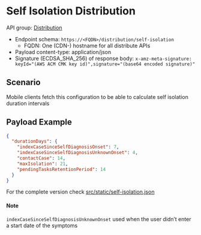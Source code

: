 # Self Isolation Distribution

API group: [Distribution](../ag-architecture-guidebook#System-APIs-and-Interfaces)

- Endpoint schema: ```https://<FQDN>/distribution/self-isolation```
  - FQDN: One (CDN-) hostname for all distribute APIs
- Payload content-type: application/json
- Signature (ECDSA_SHA_256) of response body: ```x-amz-meta-signature: keyId="(AWS ACM CMK key id)",signature="(base64 encoded signature)"```

## Scenario
Mobile clients fetch this configuration to be able to calculate self isolation duration intervals

## Payload Example

```json
{
  "durationDays": {
    "indexCaseSinceSelfDiagnosisOnset": 7,
    "indexCaseSinceSelfDiagnosisUnknownOnset": 4,
    "contactCase": 14,
    "maxIsolation": 21,
    "pendingTasksRetentionPeriod": 14
  }
}
```

For the complete version check [src/static/self-isolation.json](../../../src/static/self-isolation.json)

#### Note
`indexCaseSinceSelfDiagnosisUnknownOnset` used when the user didn’t enter a start date of the symptoms

 
 
  
